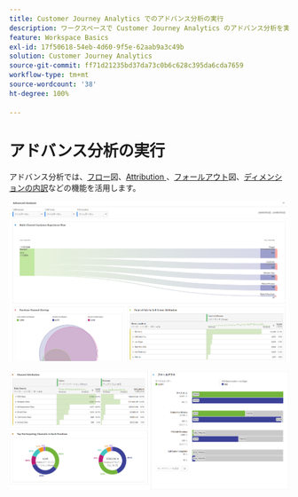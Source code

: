 ```yaml
---
title: Customer Journey Analytics でのアドバンス分析の実行
description: ワークスペースで Customer Journey Analytics のアドバンス分析を実行する方法を説明します。
feature: Workspace Basics
exl-id: 17f50618-54eb-4d60-9f5e-62aab9a3c49b
solution: Customer Journey Analytics
source-git-commit: ff71d21235bd37da73c0b6c628c395da6cda7659
workflow-type: tm+mt
source-wordcount: '38'
ht-degree: 100%

---
```


# アドバンス分析の実行

アドバンス分析では、[フロー](/help/analysis-workspace/visualizations/c-flow/flow.md)図、[Attribution ](/help/analysis-workspace/c-panels/attribution.md)、[フォールアウト](/help/analysis-workspace/visualizations/fallout/fallout-flow.md)図、[ディメンションの内訳](/help/components/dimensions/t-breakdown-fa.md)などの機能を活用します。

![ワークスペースのスクリーンショット 1](assets/cja-adv-analysis1.png)

![ワークスペースのスクリーンショット 2](assets/cja-adv-analysis2.png)
